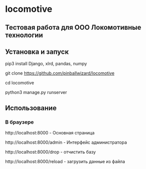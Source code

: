 # locomotive #
## Тестовая работа для ООО Локомотивные технологии ##

## Установка и запуск ##

pip3 install Django, xlrd, pandas, numpy

git clone https://github.com/pinballwizard/locomotive

cd locomotive

python3 manage.py runserver

## Использование ##
### В браузере ###

http://localhost:8000 - Основная страница

http://localhost:8000/admin - Интерфейс администратора

http://localhost:8000/drop - отчистить базу

http://localhost:8000/reload - загрузить данные из файла
